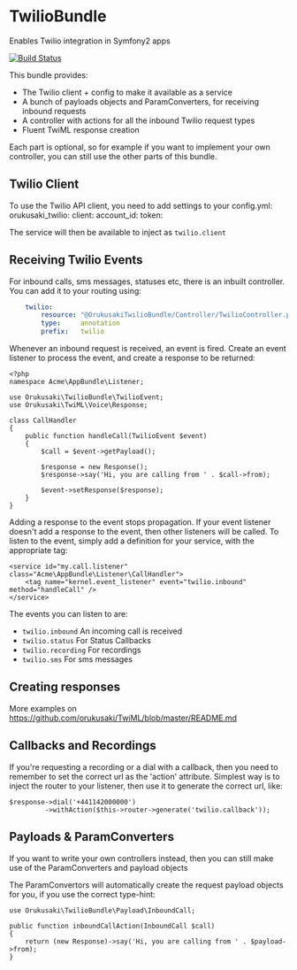 # TwilioBundle
Enables Twilio integration in Symfony2 apps

[![Build Status](https://travis-ci.org/orukusaki/TwilioBundle.svg)](https://travis-ci.org/orukusaki/TwilioBundle)

This bundle provides:
* The Twilio client + config to make it available as a service
* A bunch of payloads objects and ParamConverters, for receiving inbound requests
* A controller with actions for all the inbound Twilio request types
* Fluent TwiML response creation

Each part is optional, so for example if you want to implement your own controller, you can still use the other parts of this bundle.

## Twilio Client
To use the Twilio API client, you need to add settings to your config.yml:
    orukusaki_twilio:
      client:
        account_id: <your account id>
        token: <your api token>

The service will then be available to inject as ```twilio.client```

## Receiving Twilio Events

For inbound calls, sms messages, statuses etc, there is an inbuilt controller. You can add it to your routing using:
```yml
    twilio:
        resource: "@OrukusakiTwilioBundle/Controller/TwilioController.php"
        type:     annotation
        prefix:   twilio
```

Whenever an inbound request is received, an event is fired. Create an event listener to process the event, and create a response to be returned:

    <?php
    namespace Acme\AppBundle\Listener;

    use Orukusaki\TwilioBundle\TwilioEvent;
    use Orukusaki\TwiML\Voice\Response;

    class CallHandler
    {
        public function handleCall(TwilioEvent $event)
        {
            $call = $event->getPayload();

            $response = new Response();
            $response->say('Hi, you are calling from ' . $call->from);

            $event->setResponse($response);
        }
    }

Adding a response to the event stops propagation. If your event listener doesn't add a response to the event, then other listeners will be called.
To listen to the event, simply add a definition for your service, with the appropriate tag:

    <service id="my.call.listener" class="Acme\AppBundle\Listener\CallHandler">
        <tag name="kernel.event_listener" event="twilio.inbound" method="handleCall" />
    </service>

The events you can listen to are:
* ```twilio.inbound``` An incoming call is received
* ```twilio.status``` For Status Callbacks
* ```twilio.recording``` For recordings
* ```twilio.sms``` For sms messages

## Creating responses

More examples on https://github.com/orukusaki/TwiML/blob/master/README.md

## Callbacks and Recordings

If you're requesting a recording or a dial with a callback, then you need to remember to set the correct url as the 'action' attribute.  Simplest way is to inject the router to your listener, then use it to generate the correct url, like:

    $response->dial('+441142000000')
             ->withAction($this->router->generate('twilio.callback'));

## Payloads & ParamConverters

If you want to write your own controllers instead, then you can still make use of the ParamConverters and payload objects

The ParamConvertors will automatically create the request payload objects for you, if you use the correct type-hint:

    use Orukusaki\TwilioBundle\Payload\InboundCall;

    public function inboundCallAction(InboundCall $call)
    {
        return (new Response)->say('Hi, you are calling from ' . $payload->from);
    }
